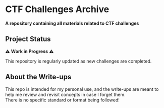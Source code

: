 # CTF Challenges Archive  

**A repository containing all materials related to CTF challenges**

## Project Status

⚠️ **Work in Progress** ⚠️  

This repository is regularly updated as new challenges are completed.  

## About the Write-ups  

This repo is intended for my personal use, and the write-ups are meant to help me review and revisit concepts in case I forget them.  
There is no specific standard or format being followed!  

